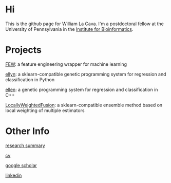 Hi
===
This is the github page for William La Cava. I'm a postdoctoral fellow at the University of Pennsylvania in the [Institute for Bioinformatics](http://upibi.org).  

Projects
===

[FEW](http://lacava.github.io/few): a feature engineering wrapper for machine learning

[ellyn](http://epistasislab.github.io/ellyn): a sklearn-compatible genetic programming system for regression and classification in Python

[ellen](http://lacava.github.io/ellen): a genetic programming system for regression and classification in C++

[LocallyWeightedFusion](http://github.com/lacava/LocallyWeightedFusion): a sklearn-compatible ensemble method based on local weighting of multiple estimators



Other Info
===

[research summary](http://www.williamlacava.com/work)

[cv](http://www.williamlacava.com/la_cava_cv.pdf)

[google scholar](https://scholar.google.com/citations?user=iZB7inEAAAAJ&hl=en)

[linkedin](https://www.linkedin.com/in/williamlacava/)
